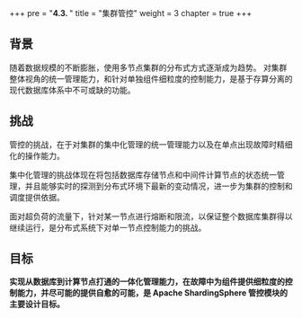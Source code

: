 +++
pre = "<b>4.3. </b>"
title = "集群管控"
weight = 3
chapter = true
+++

## 背景

随着数据规模的不断膨胀，使用多节点集群的分布式方式逐渐成为趋势。
对集群整体视角的统一管理能力，和针对单独组件细粒度的控制能力，是基于存算分离的现代数据库体系中不可或缺的功能。

## 挑战

管控的挑战，在于对集群的集中化管理的统一管理能力以及在单点出现故障时精细化的操作能力。

集中化管理的挑战体现在将包括数据库存储节点和中间件计算节点的状态统一管理，并且能够实时的探测到分布式环境下最新的变动情况，进一步为集群的控制和调度提供依据。

面对超负荷的流量下，针对某一节点进行熔断和限流，以保证整个数据库集群得以继续运行，是分布式系统下对单一节点控制能力的挑战。

## 目标

**实现从数据库到计算节点打通的一体化管理能力，在故障中为组件提供细粒度的控制能力，并尽可能的提供自愈的可能，是 Apache ShardingSphere 管控模块的主要设计目标。**
